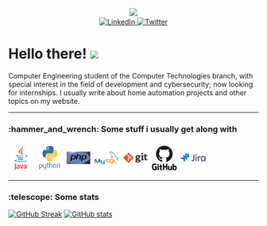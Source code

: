 <!-- Repositorio para hacer display de un README.md en el perfil de Github -->

<!-- Cabecera -->
<div id="header" align="center">
  
  <img src="https://media0.giphy.com/media/KmHueA88mFABT9GkkR/giphy.gif" width="300"/>
  
</div>

<!-- Redes sociales -->
<div id="social" align="center">
  
  <a href="https://www.linkedin.com/in/alejandrofdeztrigo/" target="_blank">
    <img src="https://img.shields.io/badge/LinkedIn-blue?style=for-the-badge&logo=linkedin&logoColor=white" alt="LinkedIn"/>
  </a>
  
  <a href="https://twitter.com/alejandrofertry" target="_blank">
    <img src="https://img.shields.io/badge/Twitter-blue?style=for-the-badge&logo=twitter&logoColor=white" alt="Twitter"/>
  </a>
    
</div>

<!-- Descripción y conocimientos -->
<div id="description">
  
  <h1>
     Hello there! 
     <img src="https://media.giphy.com/media/hvRJCLFzcasrR4ia7z/giphy.gif" width="30px"/>
  </h1>

  <p>
    Computer Engineering student of the Computer Technologies branch, with special interest in the field of development and cybersecurity; now looking for internships. I usually     write about home automation projects and other topics on my website.
  </p>
  
</div>

---

<div id="languages">
  
  <h3> :hammer_and_wrench: Some stuff i usually get along with <h3>
  <img src="https://github.com/devicons/devicon/blob/master/icons/java/java-original-wordmark.svg" title="Java" alt="Java" width="50" height="50"/>&nbsp;
  <img src="https://github.com/devicons/devicon/blob/master/icons/python/python-original-wordmark.svg" title="Python" alt="Python" width="50" height="50"/>&nbsp;
  <img src="https://github.com/devicons/devicon/blob/master/icons/php/php-original.svg" title="PHP" alt="PHP" width="50" height="50"/>&nbsp;
  <img src="https://github.com/devicons/devicon/blob/master/icons/mysql/mysql-original-wordmark.svg" title="MySQL/PLSQL" alt="MySQL/PLSQL" width="50" height="50"/>&nbsp;
  <img src="https://github.com/devicons/devicon/blob/master/icons/git/git-original-wordmark.svg" title="Git" alt="Git" width="50" height="50"/>&nbsp;
  <img src="https://github.com/devicons/devicon/blob/master/icons/github/github-original-wordmark.svg" title="Github" alt="Github" width="50" height="50"/>&nbsp;
  <img src="https://github.com/devicons/devicon/blob/master/icons/jira/jira-original-wordmark.svg" title="Jira" alt="Jira" width="50" height="50"/>&nbsp;
   
</div>

---
    
<!-- Detalles -->
<h3> :telescope: Some stats </h3>
    
[![GitHub Streak](https://github-readme-streak-stats.herokuapp.com/?user=fertry&theme=dark&hide_border=true)](https://git.io/streak-stats)
[![GitHub stats](https://github-readme-stats.vercel.app/api?username=fertry&theme=dark&hide_border=true)](https://github.com/anuraghazra/github-readme-stats)
  
<!--
This is the end mah friend.

       .__(.)< (MEOW)
        \___) 

-->
